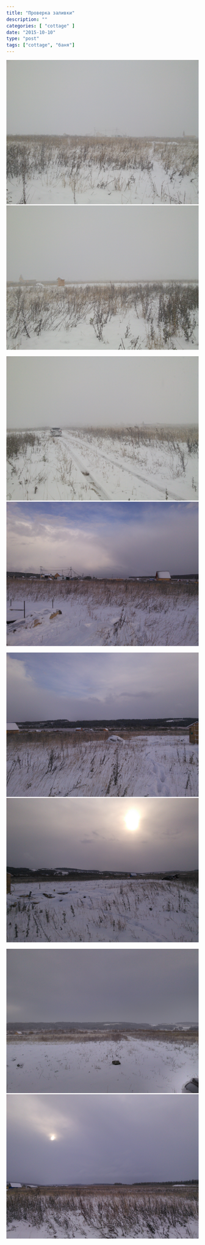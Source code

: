 ```yaml
---
title: "Проверка заливки"
description: ""
categories: [ "cottage" ]
date: "2015-10-10"
type: "post"
tags: ["cottage", "баня"]
---
```


![Зима пришла, зиме дорогу!](IMG_20151010_150101.jpg)  ![](IMG_20151010_150105.jpg)

![](IMG_20151010_150109.jpg)  ![](IMG_20151010_153942.jpg)

![](IMG_20151010_153947.jpg)  ![](IMG_20151010_153954.jpg)

![](IMG_20151010_155741.jpg)  ![](IMG_20151010_155744.jpg)

